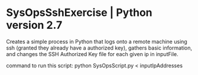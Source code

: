 # SysOpsSshExercise | Python version 2.7
Creates a simple process in Python that logs onto a remote machine using ssh (granted they already have a authorized key), 
gathers basic information, and changes the SSH Authorized Key file for each given ip in inputFile.

command to run this script: python SysOpsScript.py < inputIpAddresses
